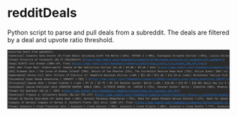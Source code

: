# redditDeals
Python script to parse and pull deals from a subreddit. The deals are filtered by a deal and upvote ratio threshold.


![Example Image](/example_image.PNG)


